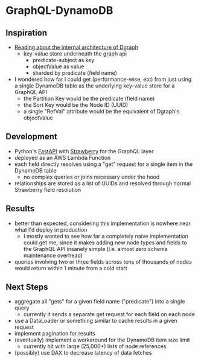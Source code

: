 # GraphQL-DynamoDB

## Inspiration

- [Reading about the internal architecture of Dgraph](https://github.com/dgraph-io/dgraph/blob/main/paper/dgraph.pdf)
  - key-value store underneath the graph api
    - predicate-subject as key
    - objectValue as value
    - sharded by predicate (field name)
- I wondered how far I could get (performance-wise, etc) from just using a single DynamoDB table as the underlying key-value store for a GraphQL API
  - the Partition Key would be the predicate (field name)
  - the Sort Key would be the Node ID (UUID)
  - a single "RefVal" attribute would be the equivalent of Dgraph's objectValue

## Development

- Python's [FastAPI](https://fastapi.tiangolo.com/) with [Strawberry](https://strawberry.rocks/) for the GraphQL layer
- deployed as an AWS Lambda Function
- each field directly resolves using a "get" request for a single item in the DynamoDB table
  - no complex queries or joins necessary under the hood
- relationships are stored as a list of UUIDs and resolved through normal Strawberry field resolution

## Results

- better than expected, considering this implementation is nowhere near what I'd deploy in production
  - I mostly wanted to see how far a completely naive implementation could get me, since it makes adding new node types and fields to the GraphQL API insanely simple (i.e. almost zero schema maintenance overhead)
- queries involving two or three fields across tens of thousands of nodes would return within 1 minute from a cold start

## Next Steps

- aggregate all "gets" for a given field name ("predicate") into a single query
  - currently it sends a separate get request for each field on each node
- use a DataLoader or something similar to cache results in a given request
- implement pagination for results
- (eventually) implement a workaround for the DynamoDB item size limit
  - currently hit with large (25,000+) lists of node references
- (possibly) use DAX to decrease latency of data fetches

